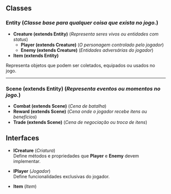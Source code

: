 ## **Classes**

### **Entity** (_Classe base para qualquer coisa que exista no jogo._)

- **Creature (extends Entity)** (_Representa seres vivos ou entidades com status_)
  - **Player (extends Creature)** (_O personagem controlado pelo jogador_)
  - **Enemy (extends Creature)** (_Entidades adversárias do jogador_)
- **Item (extends Entity)**

Representa objetos que podem ser coletados, equipados ou usados no jogo.

---

### **Scene (extends Entity)** (_Representa eventos ou momentos no jogo._)

- **Combat (extends Scene)** (_Cena de batalha_)
- **Reward (extends Scene)** (_Cena onde o jogador recebe itens ou benefícios_)
- **Trade (extends Scene)** (_Cena de negociação ou troca de itens_)

## **Interfaces**

- **ICreature** (_Criatura_)  
  Define métodos e propriedades que **Player** e **Enemy** devem implementar.

- **IPlayer** (_Jogador_)  
  Define funcionalidades exclusivas do jogador.

- **Item** (_Item_)
